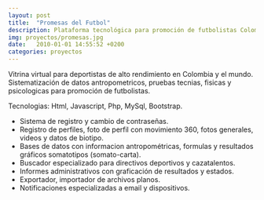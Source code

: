 ```yaml
---
layout: post
title:  "Promesas del Futbol"
description: Plataforma tecnológica para promoción de futbolistas Colombianos en el exterior.
img: proyectos/promesas.jpg
date:   2010-01-01 14:55:52 +0200
categories: proyectos
---
```

Vitrina virtual para deportistas de alto rendimiento en Colombia y el mundo. Sistematización de datos antropometricos, pruebas tecnias, fisicas y psicologicas para promoción de futbolistas. 

Tecnologias: Html, Javascript, Php, MySql, Bootstrap.

* Sistema de registro y cambio de contraseñas.
* Registro de perfiles, foto de perfil con movimiento 360, fotos generales, videos y datos de biotipo. 
* Bases de datos con informacion antropométricas, formulas y resultados gráficos somatotipos (somato-carta). 
* Buscador especializado para directivos deportivos y cazatalentos.
* Informes administrativos con graficación de resultados y estados. 
* Exportador, importador de archivos planos.
* Notificaciones especializadas a email y dispositivos. 
